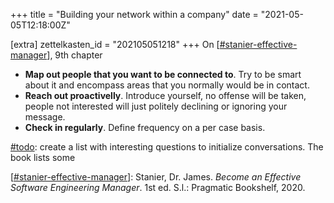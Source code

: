 +++
title = "Building your network within a company"
date = "2021-05-05T12:18:00Z"

[extra]
zettelkasten_id = "202105051218"
+++
On [[#stanier-effective-manager](/zettelkasten/tags/stanier-effective-manager)], 9th chapter

- **Map out people that you want to be connected to**. Try to be smart about it and encompass areas that you normally would be in contact.
- **Reach out proactivelly**. Introduce yourself, no offense will be taken, people not interested will just politely declining or ignoring your message.
- **Check in regularly**. Define frequency on a per case basis.

[#todo](/zettelkasten/tags/todo): create a list with interesting questions to initialize conversations. The book lists some

[[#stanier-effective-manager](/zettelkasten/tags/stanier-effective-manager)]: Stanier, Dr. James. _Become an Effective Software Engineering Manager_. 1st ed. S.l.: Pragmatic Bookshelf, 2020.
